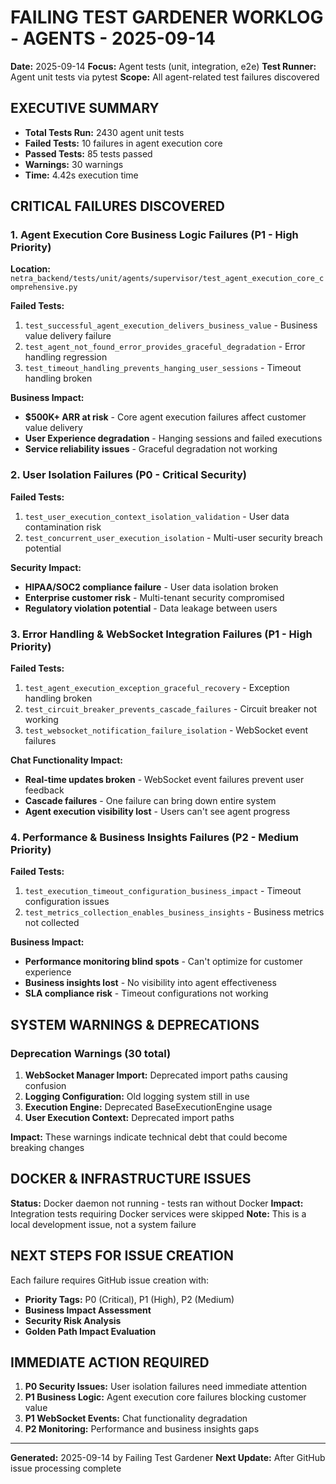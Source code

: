 # FAILING TEST GARDENER WORKLOG - AGENTS - 2025-09-14

**Date:** 2025-09-14
**Focus:** Agent tests (unit, integration, e2e)
**Test Runner:** Agent unit tests via pytest
**Scope:** All agent-related test failures discovered

## EXECUTIVE SUMMARY

- **Total Tests Run:** 2430 agent unit tests
- **Failed Tests:** 10 failures in agent execution core
- **Passed Tests:** 85 tests passed
- **Warnings:** 30 warnings
- **Time:** 4.42s execution time

## CRITICAL FAILURES DISCOVERED

### 1. Agent Execution Core Business Logic Failures (P1 - High Priority)

**Location:** `netra_backend/tests/unit/agents/supervisor/test_agent_execution_core_comprehensive.py`

**Failed Tests:**
1. `test_successful_agent_execution_delivers_business_value` - Business value delivery failure
2. `test_agent_not_found_error_provides_graceful_degradation` - Error handling regression
3. `test_timeout_handling_prevents_hanging_user_sessions` - Timeout handling broken

**Business Impact:**
- **$500K+ ARR at risk** - Core agent execution failures affect customer value delivery
- **User Experience degradation** - Hanging sessions and failed executions
- **Service reliability issues** - Graceful degradation not working

### 2. User Isolation Failures (P0 - Critical Security)

**Failed Tests:**
1. `test_user_execution_context_isolation_validation` - User data contamination risk
2. `test_concurrent_user_execution_isolation` - Multi-user security breach potential

**Security Impact:**
- **HIPAA/SOC2 compliance failure** - User data isolation broken
- **Enterprise customer risk** - Multi-tenant security compromised
- **Regulatory violation potential** - Data leakage between users

### 3. Error Handling & WebSocket Integration Failures (P1 - High Priority)

**Failed Tests:**
1. `test_agent_execution_exception_graceful_recovery` - Exception handling broken
2. `test_circuit_breaker_prevents_cascade_failures` - Circuit breaker not working
3. `test_websocket_notification_failure_isolation` - WebSocket event failures

**Chat Functionality Impact:**
- **Real-time updates broken** - WebSocket event failures prevent user feedback
- **Cascade failures** - One failure can bring down entire system
- **Agent execution visibility lost** - Users can't see agent progress

### 4. Performance & Business Insights Failures (P2 - Medium Priority)

**Failed Tests:**
1. `test_execution_timeout_configuration_business_impact` - Timeout configuration issues
2. `test_metrics_collection_enables_business_insights` - Business metrics not collected

**Business Impact:**
- **Performance monitoring blind spots** - Can't optimize for customer experience
- **Business insights lost** - No visibility into agent effectiveness
- **SLA compliance risk** - Timeout configurations not working

## SYSTEM WARNINGS & DEPRECATIONS

### Deprecation Warnings (30 total)
1. **WebSocket Manager Import:** Deprecated import paths causing confusion
2. **Logging Configuration:** Old logging system still in use
3. **Execution Engine:** Deprecated BaseExecutionEngine usage
4. **User Execution Context:** Deprecated import paths

**Impact:** These warnings indicate technical debt that could become breaking changes

## DOCKER & INFRASTRUCTURE ISSUES

**Status:** Docker daemon not running - tests ran without Docker
**Impact:** Integration tests requiring Docker services were skipped
**Note:** This is a local development issue, not a system failure

## NEXT STEPS FOR ISSUE CREATION

Each failure requires GitHub issue creation with:
- **Priority Tags:** P0 (Critical), P1 (High), P2 (Medium)
- **Business Impact Assessment**
- **Security Risk Analysis**
- **Golden Path Impact Evaluation**

## IMMEDIATE ACTION REQUIRED

1. **P0 Security Issues:** User isolation failures need immediate attention
2. **P1 Business Logic:** Agent execution core failures blocking customer value
3. **P1 WebSocket Events:** Chat functionality degradation
4. **P2 Monitoring:** Performance and business insights gaps

---

**Generated:** 2025-09-14 by Failing Test Gardener
**Next Update:** After GitHub issue processing complete